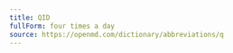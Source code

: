 ```yaml
---
title: QID
fullForm: four times a day
source: https://openmd.com/dictionary/abbreviations/q
---
```

